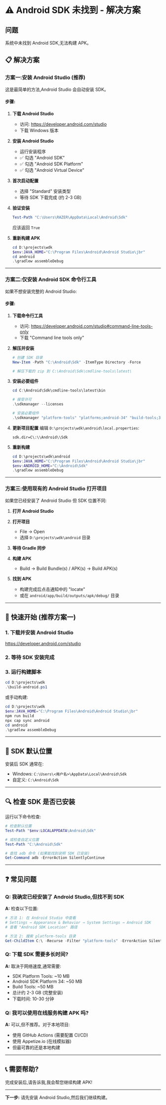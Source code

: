 # ⚠️ Android SDK 未找到 - 解决方案

## 问题

系统中未找到 Android SDK,无法构建 APK。

## 📋 解决方案

### 方案一:安装 Android Studio (推荐)

这是最简单的方法,Android Studio 会自动安装 SDK。

#### 步骤:

1. **下载 Android Studio**
   - 访问: https://developer.android.com/studio
   - 下载 Windows 版本

2. **安装 Android Studio**
   - 运行安装程序
   - ✅ 勾选 "Android SDK"
   - ✅ 勾选 "Android SDK Platform"
   - ✅ 勾选 "Android Virtual Device"

3. **首次启动配置**
   - 选择 "Standard" 安装类型
   - 等待 SDK 下载完成 (约 2-3 GB)

4. **验证安装**
   ```powershell
   Test-Path "C:\Users\RAZER\AppData\Local\Android\Sdk"
   ```
   应该返回 `True`

5. **重新构建 APK**
   ```powershell
   cd D:\projects\wdk
   $env:JAVA_HOME="C:\Program Files\Android\Android Studio\jbr"
   cd android
   .\gradlew assembleDebug
   ```

---

### 方案二:仅安装 Android SDK 命令行工具

如果不想安装完整的 Android Studio:

#### 步骤:

1. **下载命令行工具**
   - 访问: https://developer.android.com/studio#command-line-tools-only
   - 下载 "Command line tools only"

2. **解压并安装**
   ```powershell
   # 创建 SDK 目录
   New-Item -Path "C:\Android\Sdk" -ItemType Directory -Force
   
   # 解压下载的 zip 到 C:\Android\Sdk\cmdline-tools\latest\
   ```

3. **安装必要组件**
   ```powershell
   cd C:\Android\Sdk\cmdline-tools\latest\bin
   
   # 接受许可
   .\sdkmanager --licenses
   
   # 安装必要组件
   .\sdkmanager "platform-tools" "platforms;android-34" "build-tools;34.0.0"
   ```

4. **更新项目配置**
   编辑 `D:\projects\wdk\android\local.properties`:
   ```properties
   sdk.dir=C\:\\Android\\Sdk
   ```

5. **重新构建**
   ```powershell
   cd D:\projects\wdk\android
   $env:JAVA_HOME="C:\Program Files\Android\Android Studio\jbr"
   $env:ANDROID_HOME="C:\Android\Sdk"
   .\gradlew assembleDebug
   ```

---

### 方案三:使用现有的 Android Studio 打开项目

如果您已经安装了 Android Studio 但 SDK 位置不同:

1. **打开 Android Studio**

2. **打开项目**
   - File → Open
   - 选择 `D:\projects\wdk\android` 目录

3. **等待 Gradle 同步**

4. **构建 APK**
   - Build → Build Bundle(s) / APK(s) → Build APK(s)

5. **找到 APK**
   - 构建完成后点击通知中的 "locate"
   - 或在 `android/app/build/outputs/apk/debug/` 目录

---

## 🚀 快速开始 (推荐方案一)

### 1. 下载并安装 Android Studio
   https://developer.android.com/studio

### 2. 等待 SDK 安装完成

### 3. 运行构建脚本
   ```powershell
   cd D:\projects\wdk
   .\build-android.ps1
   ```

或手动构建:
```powershell
cd D:\projects\wdk
$env:JAVA_HOME="C:\Program Files\Android\Android Studio\jbr"
npm run build
npx cap sync android
cd android
.\gradlew assembleDebug
```

---

## 📍 SDK 默认位置

安装后 SDK 通常在:
- Windows: `C:\Users\<用户名>\AppData\Local\Android\Sdk`
- 自定义: `C:\Android\Sdk`

---

## 🔍 检查 SDK 是否已安装

运行以下命令检查:
```powershell
# 检查默认位置
Test-Path "$env:LOCALAPPDATA\Android\Sdk"

# 或检查自定义位置
Test-Path "C:\Android\Sdk"

# 查找 adb 命令 (如果能找到说明 SDK 已安装)
Get-Command adb -ErrorAction SilentlyContinue
```

---

## ❓ 常见问题

### Q: 我确定已经安装了 Android Studio,但找不到 SDK

**A:** 检查以下位置:
```powershell
# 方法 1: 在 Android Studio 中查看
# Settings → Appearance & Behavior → System Settings → Android SDK
# 查看 "Android SDK Location" 路径

# 方法 2: 搜索 platform-tools 目录
Get-ChildItem C:\ -Recurse -Filter "platform-tools" -ErrorAction SilentlyContinue | Select-Object FullName
```

### Q: 下载 SDK 需要多长时间?

**A:** 取决于网络速度,通常需要:
- SDK Platform Tools: ~10 MB
- Android SDK Platform 34: ~50 MB
- Build Tools: ~50 MB
- 总计约 2-3 GB (完整安装)
- 下载时间: 10-30 分钟

### Q: 我可以使用在线服务构建 APK 吗?

**A:** 可以,但不推荐。对于本地项目:
- 使用 GitHub Actions (需要配置 CI/CD)
- 使用 Appetize.io (在线模拟器)
- 但最可靠的还是本地构建

---

## 📞 需要帮助?

完成安装后,请告诉我,我会帮您继续构建 APK!

---

**下一步:** 请先安装 Android Studio,然后我们继续构建。

